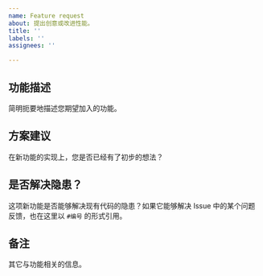```yaml
---
name: Feature request
about: 提出创意或改进性能。
title: ''
labels: ''
assignees: ''

---
```


## 功能描述

简明扼要地描述您期望加入的功能。

## 方案建议

在新功能的实现上，您是否已经有了初步的想法？

## 是否解决隐患？

这项新功能是否能够解决现有代码的隐患？如果它能够解决 Issue 中的某个问题反馈，也在这里以 `#编号` 的形式引用。

## 备注

其它与功能相关的信息。
